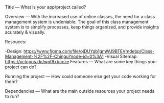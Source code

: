 Title — What is your app/project called?

Overview — With the increased use of online classes, the need for a class management system is undeniable. The goal of this class management system is to simplify processes, keep things organized, and provide insights acurately & visually.

Resouces:

  -Design: https://www.figma.com/file/ojDUYgb1gmWJ9BTEVmdebp/Class-Management-%2F%2F-Chingu?node-id=0%3A1
  -Visual Sitemap: https://octopus.do/wpf8xbccze
Features — What are some key things your project can do?

Running the project — How could someone else get your code working for them?

Dependencies — What are the main outside resources your project needs to run?